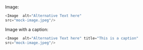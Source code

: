 Image:

```js
<Image  alt="Alternative Text here"
src="mock-image.jpeg"/>
```

Image with a caption:

```js
<Image  alt="Alternative Text here" title="This is a caption" 
src="mock-image.jpeg"/>
```